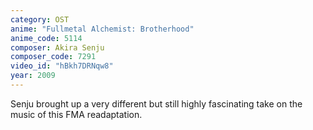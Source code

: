 ```yaml
---
category: OST
anime: "Fullmetal Alchemist: Brotherhood"
anime_code: 5114
composer: Akira Senju
composer_code: 7291
video_id: "hBkh7DRNqw8"
year: 2009
---
```

Senju brought up a very different but still highly fascinating take on the music of this FMA readaptation.